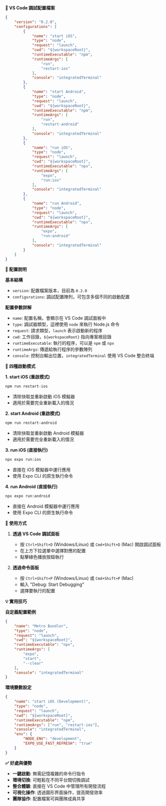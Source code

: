 **📁 VS Code 調試配置檔案**

```json title:/.vscode/launch.json
{
    "version": "0.2.0",
    "configurations": [
        {
            "name": "start iOS",
            "type": "node",
            "request": "launch",
            "cwd": "${workspaceRoot}",
            "runtimeExecutable": "npm",
            "runtimeArgs": [
                "run",
                "restart-ios"
            ],
            "console": "integratedTerminal"
        },
        {
            "name": "start Android",
            "type": "node",
            "request": "launch",
            "cwd": "${workspaceRoot}",
            "runtimeExecutable": "npm",
            "runtimeArgs": [
                "run",
                "restart-android"
            ],
            "console": "integratedTerminal"
        },
        {
            "name": "run iOS",
            "type": "node",
            "request": "launch",
            "cwd": "${workspaceRoot}",
            "runtimeExecutable": "npx",
            "runtimeArgs": [
                "expo",
                "run:ios"
            ],
            "console": "integratedTerminal"
        },
        {
            "name": "run Android",
            "type": "node",
            "request": "launch",
            "cwd": "${workspaceRoot}",
            "runtimeExecutable": "npx",
            "runtimeArgs": [
                "expo",
                "run:android"
            ],
            "console": "integratedTerminal"
        }
    ]
}
```

**🎯 配置說明**

**基本結構**
- `version`: 配置檔案版本，目前為 `0.2.0`
- `configurations`: 調試配置陣列，可包含多個不同的啟動配置

**配置參數詳解**
- `name`: 配置名稱，會顯示在 VS Code 調試面板中
- `type`: 調試器類型，這裡使用 `node` 來執行 Node.js 命令
- `request`: 請求類型，`launch` 表示啟動新的程序
- `cwd`: 工作目錄，`${workspaceRoot}` 指向專案根目錄
- `runtimeExecutable`: 執行的程序，可以是 `npm` 或 `npx`
- `runtimeArgs`: 傳遞給執行程序的參數陣列
- `console`: 控制台輸出位置，`integratedTerminal` 使用 VS Code 整合終端

**📱 四種啟動模式**

**1. start iOS (重啟模式)**
```bash
npm run restart-ios
```
- 清除快取並重新啟動 iOS 模擬器
- 適用於需要完全重新載入的情況

**2. start Android (重啟模式)**
```bash
npm run restart-android
```
- 清除快取並重新啟動 Android 模擬器
- 適用於需要完全重新載入的情況

**3. run iOS (直接執行)**
```bash
npx expo run:ios
```
- 直接在 iOS 模擬器中運行應用
- 使用 Expo CLI 的原生執行命令

**4. run Android (直接執行)**
```bash
npx expo run:android
```
- 直接在 Android 模擬器中運行應用
- 使用 Expo CLI 的原生執行命令

**🚀 使用方式**

1. **透過 VS Code 調試面板**
   - 按 `Ctrl+Shift+D` (Windows/Linux) 或 `Cmd+Shift+D` (Mac) 開啟調試面板
   - 在上方下拉選單中選擇對應的配置
   - 點擊綠色播放按鈕執行

2. **透過命令面板**
   - 按 `Ctrl+Shift+P` (Windows/Linux) 或 `Cmd+Shift+P` (Mac)
   - 輸入 "Debug: Start Debugging"
   - 選擇要執行的配置

**💡 實用技巧**

**自定義配置範例**
```json
{
    "name": "Metro Bundler",
    "type": "node",
    "request": "launch",
    "cwd": "${workspaceRoot}",
    "runtimeExecutable": "npx",
    "runtimeArgs": [
        "expo",
        "start",
        "--clear"
    ],
    "console": "integratedTerminal"
}
```

**環境變數設定**
```json
{
    "name": "start iOS (Development)",
    "type": "node",
    "request": "launch",
    "cwd": "${workspaceRoot}",
    "runtimeExecutable": "npm",
    "runtimeArgs": ["run", "restart-ios"],
    "console": "integratedTerminal",
    "env": {
        "NODE_ENV": "development",
        "EXPO_USE_FAST_REFRESH": "true"
    }
}
```

**✅ 好處與優勢**

- **一鍵啟動**: 無需記憶複雜的命令行指令
- **環境切換**: 可輕鬆在不同平台間切換調試
- **整合體驗**: 直接在 VS Code 中管理所有開發流程
- **可視化操作**: 透過圖形界面操作，提高開發效率
- **團隊協作**: 配置檔案可與團隊成員共享 